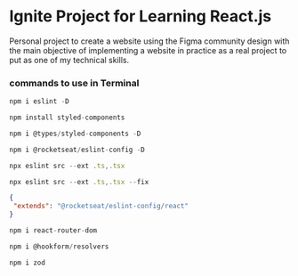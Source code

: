 # Ignite Project for Learning React.js

Personal project to create a website using the Figma community design with the main objective of implementing a website in practice as a real project to put as one of my technical skills.

### commands to use in Terminal

```javascript
npm i eslint -D
```

```javascript
npm install styled-components
```

```javascript
npm i @types/styled-components -D
```

```javascript
npm i @rocketseat/eslint-config -D
```

```javascript
npx eslint src --ext .ts,.tsx
```

```javascript
npx eslint src --ext .ts,.tsx --fix
```


```json
{
 "extends": "@rocketseat/eslint-config/react"
}
```

```javascript
npm i react-router-dom
```
```javascript
npm i @hookform/resolvers
```
```javascript
npm i zod
```
